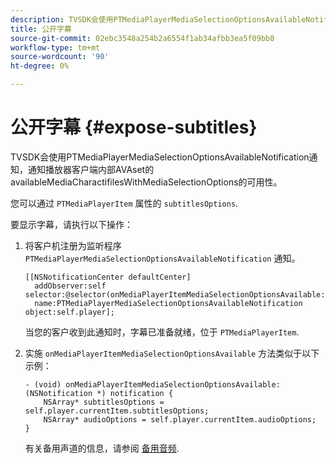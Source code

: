 ```yaml
---
description: TVSDK会使用PTMediaPlayerMediaSelectionOptionsAvailableNotification通知，通知播放器客户端内部AVAset的availableMediaCharactifilesWithMediaSelectionOptions的可用性。
title: 公开字幕
source-git-commit: 02ebc3548a254b2a6554f1ab34afbb3ea5f09bb8
workflow-type: tm+mt
source-wordcount: '90'
ht-degree: 0%

---
```


# 公开字幕 {#expose-subtitles}

TVSDK会使用PTMediaPlayerMediaSelectionOptionsAvailableNotification通知，通知播放器客户端内部AVAset的availableMediaCharactifilesWithMediaSelectionOptions的可用性。

您可以通过 `PTMediaPlayerItem` 属性的 `subtitlesOptions`.

要显示字幕，请执行以下操作：

1. 将客户机注册为监听程序 `PTMediaPlayerMediaSelectionOptionsAvailableNotification` 通知。

   ```
   [[NSNotificationCenter defaultCenter]  
     addObserver:self selector:@selector(onMediaPlayerItemMediaSelectionOptionsAvailable:)  
     name:PTMediaPlayerMediaSelectionOptionsAvailableNotification object:self.player];
   ```

   当您的客户收到此通知时，字幕已准备就绪，位于 `PTMediaPlayerItem`.
1. 实施 `onMediaPlayerItemMediaSelectionOptionsAvailable` 方法类似于以下示例：

   ```
   - (void) onMediaPlayerItemMediaSelectionOptionsAvailable:(NSNotification *) notification { 
       NSArray* subtitlesOptions = self.player.currentItem.subtitlesOptions; 
       NSArray* audioOptions = self.player.currentItem.audioOptions; 
   }
   ```

   有关备用声道的信息，请参阅  [备用音频](../../alternate-audio/ios-3x-alternate-audio.md).
